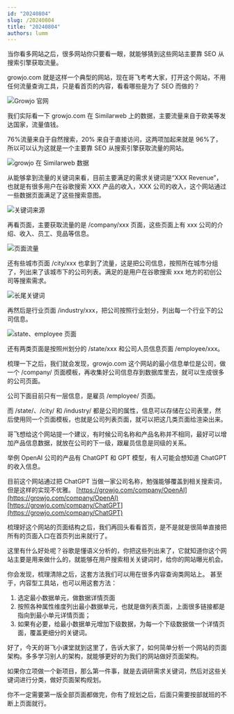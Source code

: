 ```yaml
---
id: "20240804"
slug: /20240804
title: "20240804"
authors: lumm
---
```



当你看多网站之后，很多网站你只要看一眼，就能够猜到这些网站主要靠 SEO 从搜索引擎获取流量。

growjo.com 就是这样一个典型的网站，现在哥飞考考大家，打开这个网站，不用任何流量查询工具，只是看首页的内容，看看哪些是为了 SEO 而做的？

![Growjo 官网](https://images.lummstudio.com/images/2024/08/miniclass/20240805-01.jpg "Growjo 官网")

我们实际看一下 growjo.com 在 Similarweb 上的数据，主要流量来自于欧美等发达国家，流量值钱。

76%流量来自于自然搜索，20% 来自于直接访问，这两项加起来就是 96%了，所以可以认为这就是一个主要靠 SEO 从搜索引擎获取流量的网站。

![growjo 在 Similarweb 数据](https://images.lummstudio.com/images/2024/08/miniclass/20240805-02.jpg "growjo 在 Similarweb 数据")

从能够拿到流量的关键词来看，目前主要满足的需求关键词是“XXX Revenue”，也就是有很多用户在谷歌搜索 XXX 产品的收入，XXX 公司的收入，这个网站通过一些数据页面满足了这些搜索意图。

![关键词来源](https://images.lummstudio.com/images/2024/08/miniclass/20240805-03.jpg "关键词来源")

再看页面，主要获取流量的是 /company/xxx 页面，这些页面上有 xxx 公司的介绍、收入、员工、竞品等信息。

![页面流量](https://images.lummstudio.com/images/2024/08/miniclass/20240805-04.jpg "页面流量")

还有些城市页面 /city/xxx 也拿到了流量，这是把公司信息，按照所在城市分组了，列出来了该城市下的公司列表。满足的是用户在谷歌搜索 xxx 地方的初创公司等搜索需求。

![长尾关键词](https://images.lummstudio.com/images/2024/08/miniclass/20240805-05.jpg "长尾关键词")

再然后是行业页面 /industry/xxx，把公司按照行业划分，列出每一个行业下的公司信息。

![state、employee 页面](https://images.lummstudio.com/images/2024/08/miniclass/20240805-06.jpg "state、employee 页面")

还有两类页面是按照州划分的 /state/xxx 和公司人员信息页面 /employee/xxx。

梳理一下之后，我们就会发现，growjo.com 这个网站的最小信息单位是公司，做一个 /company/ 页面模板，再收集好公司信息存到数据库里去，就可以生成很多的公司页面。

公司下面目前只有一层信息，是雇员 /employee/ 页面。

而 /state/、/city/ 和 /industry/ 都是公司的属性，信息可以存储在公司表里，然后使用同一个页面模板，也就是公司列表页面，就可以把这几类页面给渲染出来。

哥飞想给这个网站提一个建议，有时候公司名称和产品名称并不相同，最好可以增加产品信息数据，就放在公司的下一级，跟雇员信息是同级的关系。

举例 OpenAI 公司的产品有 ChatGPT 和 GPT 模型，有人可能会想知道 ChatGPT 的收入信息。

目前这个网站通过把 ChatGPT 当做一家公司名称，勉强能够覆盖到相关搜索词，但是这样的实现不优雅。
[https://growjo.com/company/OpenAI](https://growjo.com/company/OpenAI)
[https://growjo.com/company/ChatGPT](https://growjo.com/company/ChatGPT)

梳理好这个网站的页面结构之后，我们再回头看看首页，是不是就是很简单直接把所有的页面入口在首页列出来就行了。

这里有什么好处呢？谷歌是懂语义分析的，你把这些列出来了，它就知道你这个网站主要是用来做什么的，就能够在用户搜索相关关键词时，给你的网站曝光机会。

你会发现，梳理清除之后，这套方法我们可以用在很多内容查询类网站上。
甚至于，内容型工具站，也可以用这套方法：
1. 选定最小数据单元，做数据详情页面
2. 按照各种属性维度列出最小数据单元，也就是做列表页面，上面很多链接都是指向到最小单元详情页面；
3. 如果有必要，给最小数据单元增加下级数据，为每一个下级数据做一个详情页面，覆盖更细分的关键词。

好了，今天的哥飞小课堂就到这里了，告诉大家了，如何简单分析一个网站的页面架构。多多学习别人的架构，就能够更好的为我们的网站做好页面架构。

如果你立项做一个新项目，那么第一件事，就是去调研需求关键词，然后对这些关键词进行分类，做好页面架构规划。

你不一定需要第一版全部页面都做完，你有了规划之后，后面只需要按部就班的不断上页面就行。